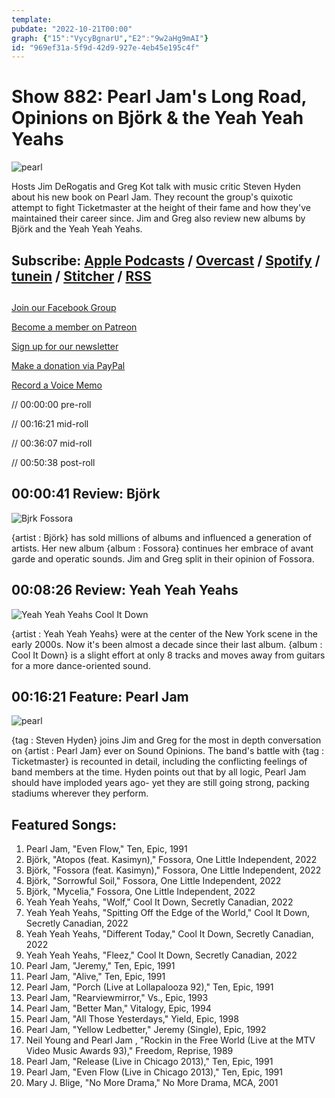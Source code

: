 ```yaml
---
template: 
pubdate: "2022-10-21T00:00"
graph: {"15":"VycyBgnarU","E2":"9w2aHg9mAI"}
id: "969ef31a-5f9d-42d9-927e-4eb45e195c4f"
---
```






# Show 882: Pearl Jam's Long Road, Opinions on Björk & the Yeah Yeah Yeahs

![pearl](https://static.soundopinions.org/images/2022/long-road-pearl-jam-and-the-soundtrack-of-a-generation.jpeg)

Hosts Jim DeRogatis and Greg Kot talk with music critic Steven Hyden about his new book on Pearl Jam. They recount the group's quixotic attempt to fight Ticketmaster at the height of their fame and how they've maintained their career since. Jim and Greg also review new albums by Björk and the Yeah Yeah Yeahs. 



## Subscribe: [Apple Podcasts](https://itunes.apple.com/us/podcast/sound-opinions/id94793843) / [Overcast](https://overcast.fm/itunes94793843/sound-opinions) / [Spotify](https://open.spotify.com/show/1kNR8YL7TBrQuRxDdS4wtU) / [tunein](https://tunein.com/podcasts/Music-Podcasts/Sound-Opinions-p60273/) / [Stitcher](http://www.stitcher.com/podcast/sound-opinions) / [RSS](https://feeds.simplecast.com/Nn6fjnB0)



## 

[Join our Facebook Group](https://bit.ly/3sivr9T)

[Become a member on Patreon](https://bit.ly/3slWZvc)

[Sign up for our newsletter](https://bit.ly/3eEvRnG)

[Make a donation via PayPal](https://bit.ly/3dmt9lU)

[Record a Voice Memo](https://bit.ly/2RyD5Ah)

// 00:00:00 pre-roll

// 00:16:21 mid-roll

// 00:36:07 mid-roll

// 00:50:38 post-roll



## 00:00:41 Review: Björk

![Bjrk Fossora](https://static.soundopinions.org/assets/882/151.jpg)

{artist : Björk} has sold millions of albums and influenced a generation of artists. Her new album {album : Fossora} continues her embrace of avant garde and operatic sounds. Jim and Greg split in their opinion of Fossora.



## 00:08:26 Review: Yeah Yeah Yeahs

![Yeah Yeah Yeahs Cool It Down](https://static.soundopinions.org/assets/882/E212.jpg)

{artist : Yeah Yeah Yeahs} were at the center of the New York scene in the early 2000s. Now it's been almost a decade since their last album. {album : Cool It Down} is a slight effort at only 8 tracks and moves away from guitars for a more dance-oriented sound.



## 00:16:21 Feature: Pearl Jam

![pearl](https://static.soundopinions.org/images/2022/long-road-pearl-jam-and-the-soundtrack-of-a-generation.jpeg)

{tag : Steven Hyden} joins Jim and Greg for the most in depth conversation on {artist : Pearl Jam} ever on Sound Opinions. The band's battle with {tag : Ticketmaster} is recounted in detail, including the conflicting feelings of band members at the time. Hyden points out that by all logic, Pearl Jam should have imploded years ago- yet they are still going strong, packing stadiums wherever they perform.



## Featured Songs:

1. Pearl Jam, "Even Flow," Ten, Epic, 1991
2. Björk, "Atopos (feat. Kasimyn)," Fossora, One Little Independent, 2022
3. Björk, "Fossora (feat. Kasimyn)," Fossora, One Little Independent, 2022
4. Björk, "Sorrowful Soil," Fossora, One Little Independent, 2022
5. Björk, "Mycelia," Fossora, One Little Independent, 2022
6. Yeah Yeah Yeahs, "Wolf," Cool It Down, Secretly Canadian, 2022
7. Yeah Yeah Yeahs, "Spitting Off the Edge of the World," Cool It Down, Secretly Canadian, 2022
8. Yeah Yeah Yeahs, "Different Today," Cool It Down, Secretly Canadian, 2022
9. Yeah Yeah Yeahs, "Fleez," Cool It Down, Secretly Canadian, 2022
10. Pearl Jam, "Jeremy," Ten, Epic, 1991
11. Pearl Jam, "Alive," Ten, Epic, 1991
12. Pearl Jam, "Porch (Live at Lollapalooza 92)," Ten, Epic, 1991
13. Pearl Jam, "Rearviewmirror," Vs., Epic, 1993
14. Pearl Jam, "Better Man," Vitalogy, Epic, 1994
15. Pearl Jam, "All Those Yesterdays," Yield, Epic, 1998
16. Pearl Jam, "Yellow Ledbetter," Jeremy (Single), Epic, 1992
17. Neil Young and Pearl Jam , "Rockin in the Free World (Live at the MTV Video Music Awards 93)," Freedom, Reprise, 1989
18. Pearl Jam, "Release (Live in Chicago 2013)," Ten, Epic, 1991
19. Pearl Jam, "Even Flow (Live in Chicago 2013)," Ten, Epic, 1991
20. Mary J. Blige, "No More Drama," No More Drama, MCA, 2001